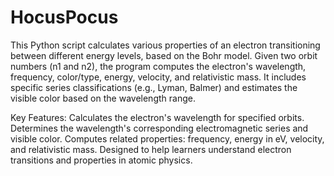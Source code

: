 # HocusPocus
This Python script calculates various properties of an electron transitioning between different energy levels, based on the Bohr model. Given two orbit numbers (n1 and n2), the program computes the electron's wavelength, frequency, color/type, energy, velocity, and relativistic mass. It includes specific series classifications (e.g., Lyman, Balmer) and estimates the visible color based on the wavelength range.

Key Features:
Calculates the electron's wavelength for specified orbits.
Determines the wavelength's corresponding electromagnetic series and visible color.
Computes related properties: frequency, energy in eV, velocity, and relativistic mass.
Designed to help learners understand electron transitions and properties in atomic physics.
